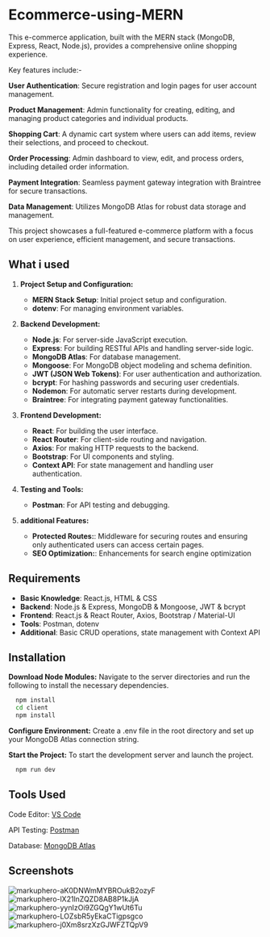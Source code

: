# Ecommerce-using-MERN

This e-commerce application, built with the MERN stack (MongoDB, Express, React, Node.js), provides a comprehensive online shopping experience.

Key features include:-

**User Authentication**: Secure registration and login pages for user account management.

**Product Management**: Admin functionality for creating, editing, and managing product categories and individual products.

**Shopping Cart**: A dynamic cart system where users can add items, review their selections, and proceed to checkout.

**Order Processing**: Admin dashboard to view, edit, and process orders, including detailed order information.

**Payment Integration**: Seamless payment gateway integration with Braintree for secure transactions.

**Data Management**: Utilizes MongoDB Atlas for robust data storage and management.

This project showcases a full-featured e-commerce platform with a focus on user experience, efficient management, and secure transactions.

## What i used

1. **Project Setup and Configuration:**

   - **MERN Stack Setup**: Initial project setup and configuration.
   - **dotenv**: For managing environment variables.

2. **Backend Development:**

   - **Node.js**: For server-side JavaScript execution.
   - **Express**: For building RESTful APIs and handling server-side logic.
   - **MongoDB Atlas**: For database management.
   - **Mongoose**: For MongoDB object modeling and schema definition.
   - **JWT (JSON Web Tokens)**: For user authentication and authorization.
   - **bcrypt**: For hashing passwords and securing user credentials.
   - **Nodemon**: For automatic server restarts during development.
   - **Braintree**: For integrating payment gateway functionalities.

3. **Frontend Development:**

   - **React**: For building the user interface.
   - **React Router**: For client-side routing and navigation.
   - **Axios**: For making HTTP requests to the backend.
   - **Bootstrap**: For UI components and styling.
   - **Context API**: For state management and handling user authentication.

4. **Testing and Tools:**

   - **Postman**: For API testing and debugging.

5. **additional Features:**

   - **Protected Routes:**: Middleware for securing routes and ensuring only authenticated users can access certain pages.
   - **SEO Optimization:**: Enhancements for search engine optimization

## Requirements

- **Basic Knowledge**: React.js, HTML & CSS
- **Backend**: Node.js & Express, MongoDB & Mongoose, JWT & bcrypt
- **Frontend**: React.js & React Router, Axios, Bootstrap / Material-UI
- **Tools**: Postman, dotenv
- **Additional**: Basic CRUD operations, state management with Context API

## Installation

**Download Node Modules:** Navigate to the server directories and run the following to install the necessary dependencies.

```bash
  npm install
  cd client
  npm install
```

**Configure Environment:** Create a .env file in the root directory and set up your MongoDB Atlas connection string.

**Start the Project:** To start the development server and launch the project.

```bash
  npm run dev
```

## Tools Used

Code Editor: [VS Code](https://code.visualstudio.com/)

API Testing: [Postman](https://www.postman.com/)

Database: [MongoDB Atlas](https://www.mongodb.com/)

## Screenshots

![markuphero-aK0DNWmMYBROukB2ozyF](https://github.com/user-attachments/assets/2db75403-3e29-4250-bd45-067631eac48b)
![markuphero-lX21lnZQZD8AB8P1kJjA](https://github.com/user-attachments/assets/51b48076-8886-42b6-b925-1c60a2ecf9b8)
![markuphero-yynIzOi9ZGQgY1wUt6Tu](https://github.com/user-attachments/assets/805edaf7-c5a5-409c-a71d-876356a4fa5f)
![markuphero-LOZsbR5yEkaCTigpsgco](https://github.com/user-attachments/assets/acbf15e0-005c-4a1f-be67-17503bd335d1)
![markuphero-j0Xm8srzXzGJWFZTQpV9](https://github.com/user-attachments/assets/f4adbb93-6917-414f-87be-0580fa9686df)



